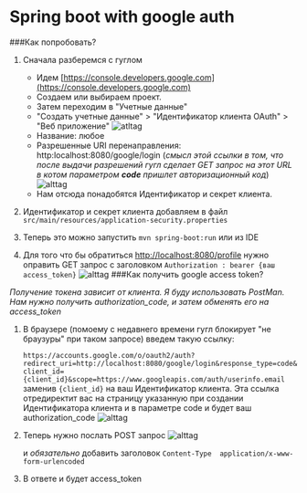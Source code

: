 # Spring boot with google auth

###Как попробовать?

1. Сначала разберемся с гуглом
 
   *  Идем [https://console.developers.google.com](https://console.developers.google.com) 
   * Создаем или выбираем проект.
   * Затем переходим в "Учетные данные"
   * "Создать учетные данные" > "Идентификатор клиента OAuth" > "Веб приложение"
   ![atltag](http://i.piccy.info/i9/dc563ea8ee03c88ed46449c037ad78b2/1514353835/57621/1208226/scr_1.png)
   * Название: любое
   * Разрешенные URI перенаправления: http:localhost:8080/google/login (*смысл этой ссылки в том, что после выдачи разрешений гугл сделает GET запрос
   на этот URL в котом параметром **code** пришлет авторизационный код*)
   ![alttag](http://i.piccy.info/i9/ce3369a1d9e79bad1707742901140d7b/1514354625/55876/1208226/scr_2.png)
   * Нам отсюда понадобятся Идентификатор и секрет клиента.
2. Идентификатор и секрет клиента добавляем в файл ```src/main/resources/application-security.properties```
3. Теперь это можно запустить ```mvn spring-boot:run``` или из IDE
4. Для того что бы обратиться [http://localhost:8080/profile](http://localhost:8080/profile) нужно оправить GET
запрос с заголовком ```Authorization : bearer {ваш access_token}```
![alttag](http://i.piccy.info/i9/5f1400d5f60604827ad6f81162a46585/1514355618/12650/1208226/scr_3.png)
###Как получить google access token?

*Получение токена зависит от клиента. Я буду использовать PostMan. Нам нужно получить authorization_code, и затем обменять его на access_token*
1. В браузере (помоему с недавнего времени гугл блокирует "не браузуры" при таком запросе) введем такую ссылку: 

   ```https://accounts.google.com/o/oauth2/auth?redirect_uri=http://localhost:8080/google/login&response_type=code&client_id={client_id}&scope=https://www.googleapis.com/auth/userinfo.email```
заменив ```{client_id}``` на ваш Идентификатор клиента. Эта ссылка отредиректит вас
на страницу указанную при создании Идентификатора клиента и в параметре code
и будет ваш authorization_code
   ![alttag](http://i.piccy.info/i9/d347e8a0c7d7471fc121ae55fdd28bdd/1514356232/4595/1208226/scr_4.png)
2. Теперь нужно послать POST запрос 
   ![alttag](http://i.piccy.info/i9/476e934f8e7ac7f24290d3fc6efe2788/1514356632/26233/1208226/scr_5.png)
   
   и *обязательно* добавить заголовок ```Content-Type  application/x-www-form-urlencoded```
   
3. В ответе и будет access_token